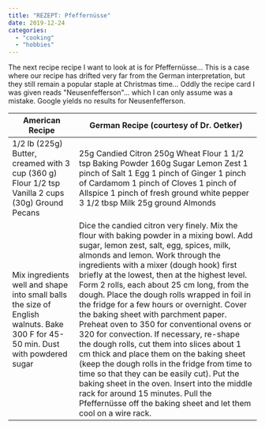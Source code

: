 ```yaml
---
title: "REZEPT: Pfeffernüsse"
date: 2019-12-24
categories: 
  - "cooking"
  - "hobbies"
---
```


The next recipe recipe I want to look at is for Pfeffernüsse... This is a case where our recipe has drifted very far from the German interpretation, but they still remain a popular staple at Christmas time... Oddly the recipe card I was given reads "Neusenfefferson"... which I can only assume was a mistake. Google yields no results for Neusenfefferson.

| American Recipe | German Recipe (courtesy of Dr. Oetker) |
| --- | --- |
| 1/2 lb (225g) Butter, creamed with 3 cup (360 g) Flour   1/2 tsp Vanilla   2 cups (30g) Ground Pecans | 25g Candied Citron   250g Wheat Flour   1 1/2 tsp Baking Powder   160g Sugar   Lemon Zest   1 pinch of Salt   1 Egg   1 pinch of Ginger   1 pinch of Cardamom   1 pinch of Cloves   1 pinch of Allspice   1 pinch of fresh ground white pepper   3 1/2 tbsp Milk   25g ground Almonds |
| Mix ingredients well and shape into small balls the size of English walnuts.      Bake 300 F for 45-50 min.      Dust with powdered sugar | Dice the candied citron very finely. Mix the flour with baking powder in a mixing bowl. Add sugar, lemon zest, salt, egg, spices, milk, almonds and lemon. Work through the ingredients with a mixer (dough hook) first briefly at the lowest, then at the highest level. Form 2 rolls, each about 25 cm long, from the dough. Place the dough rolls wrapped in foil in the fridge for a few hours or overnight.      Cover the baking sheet with parchment paper. Preheat oven to 350 for conventional ovens or 320 for convection.      If necessary, re-shape the dough rolls, cut them into slices about 1 cm thick and place them on the baking sheet (keep the dough rolls in the fridge from time to time so that they can be easily cut). Put the baking sheet in the oven.      Insert into the middle rack for around 15 minutes.      Pull the Pfeffernüsse off the baking sheet and let them cool on a wire rack.       |
